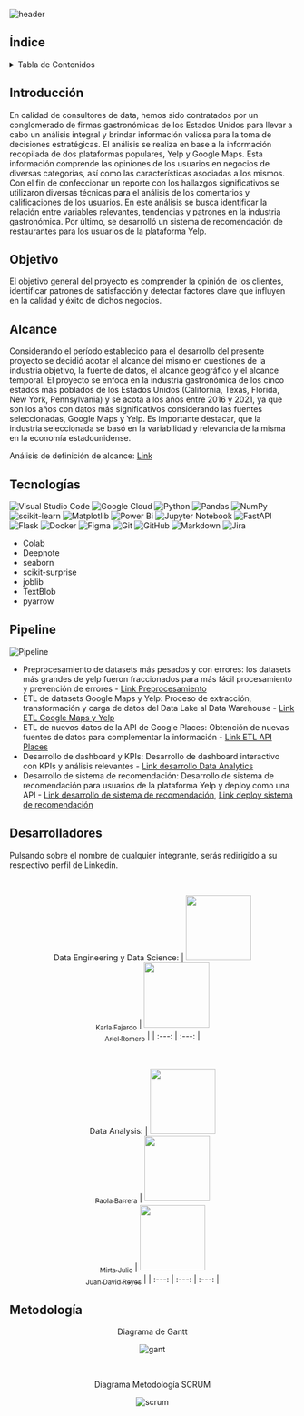 ![header](https://github.com/ksfajardo/PG-YELP-GMAPS/blob/main/src/YELP%20%26%20GOOGLE%20MAPS%20-%20REVIEWS%20AND%20RECOMMENDATIONS.png)

## Índice
<!-- TABLE OF CONTENTS -->
<details>
  <summary>Tabla de Contenidos</summary>
  <ol>
    <li><a href="#Índice">Índice</a></li>
    <li><a href="#Introducción">Introducción</a></li>
    <li><a href="#Objetivo">Objetivo</a></li>
    <li><a href="#Alcance">Alcance</a></li>
    <li><a href="#Tecnologías">Tecnologías utilizadas</a></li>
    <li><a href="#Pipeline">Pipeline</a></li>
    <li><a href="#Desarrolladores">Desarrolladores</a></li>
    <li><a href="#Metodología">Metodología</a></li>
  </ol>
</details>

## Introducción
En calidad de consultores de data, hemos sido contratados por un conglomerado de firmas gastronómicas de los Estados Unidos para llevar a cabo un análisis integral y brindar información valiosa para la toma de decisiones estratégicas.
El análisis se realiza en base a la información recopilada de dos plataformas populares, Yelp y Google Maps. Esta información comprende las opiniones de los usuarios en negocios de diversas categorías, así como las características asociadas a los mismos.
Con el fin de confeccionar un reporte con los hallazgos significativos se utilizaron diversas técnicas para el análisis de los comentarios y calificaciones de los usuarios. En este análisis se busca identificar la relación entre variables relevantes, tendencias y patrones en la industria gastronómica.
Por último, se desarrolló un sistema de recomendación de restaurantes para los usuarios de la plataforma Yelp.

## Objetivo
El objetivo general del proyecto es comprender la opinión de los clientes, identificar patrones de satisfacción y detectar factores clave que influyen en la calidad y éxito de dichos negocios.

## Alcance
Considerando el período establecido para el desarrollo del presente proyecto se decidió acotar el alcance del mismo en cuestiones de la industria objetivo, la fuente de datos, el alcance geográfico y el alcance temporal. El proyecto se enfoca en la industria gastronómica de los cinco estados más poblados de los Estados Unidos (California, Texas, Florida, New York, Pennsylvania) y se acota a los años entre 2016 y 2021, ya que son los años con datos más significativos considerando las fuentes seleccionadas, Google Maps y Yelp. Es importante destacar, que la industria seleccionada se basó en la variabilidad y relevancia de la misma en la economía estadounidense.

Análisis de definición de alcance: [Link](https://github.com/ksfajardo/PG-YELP-GMAPS/blob/main/EstadosTop5.ipynb)

## Tecnologías
![Visual Studio Code](https://img.shields.io/badge/Visual%20Studio%20Code-0078d7.svg?style=for-the-badge&logo=visual-studio-code&logoColor=white)
![Google Cloud](https://img.shields.io/badge/GoogleCloud-%234285F4.svg?style=for-the-badge&logo=google-cloud&logoColor=white)
![Python](https://img.shields.io/badge/python-3670A0?style=for-the-badge&logo=python&logoColor=ffdd54)
![Pandas](https://img.shields.io/badge/pandas-%23150458.svg?style=for-the-badge&logo=pandas&logoColor=white)
![NumPy](https://img.shields.io/badge/numpy-%23013243.svg?style=for-the-badge&logo=numpy&logoColor=white)
![scikit-learn](https://img.shields.io/badge/scikit--learn-%23F7931E.svg?style=for-the-badge&logo=scikit-learn&logoColor=white)
![Matplotlib](https://img.shields.io/badge/Matplotlib-%23ffffff.svg?style=for-the-badge&logo=Matplotlib&logoColor=black)
![Power Bi](https://img.shields.io/badge/power_bi-F2C811?style=for-the-badge&logo=powerbi&logoColor=black)
![Jupyter Notebook](https://img.shields.io/badge/jupyter-%23FA0F00.svg?style=for-the-badge&logo=jupyter&logoColor=white)
![FastAPI](https://img.shields.io/badge/FastAPI-005571?style=for-the-badge&logo=fastapi)
![Flask](https://img.shields.io/badge/flask-%23000.svg?style=for-the-badge&logo=flask&logoColor=white)
![Docker](https://img.shields.io/badge/docker-%230db7ed.svg?style=for-the-badge&logo=docker&logoColor=white)
![Figma](https://img.shields.io/badge/figma-%23F24E1E.svg?style=for-the-badge&logo=figma&logoColor=white)
![Git](https://img.shields.io/badge/git-%23F05033.svg?style=for-the-badge&logo=git&logoColor=white)
![GitHub](https://img.shields.io/badge/github-%23121011.svg?style=for-the-badge&logo=github&logoColor=white)
![Markdown](https://img.shields.io/badge/markdown-%23000000.svg?style=for-the-badge&logo=markdown&logoColor=white)
![Jira](https://img.shields.io/badge/jira-%230A0FFF.svg?style=for-the-badge&logo=jira&logoColor=white)
- Colab
- Deepnote
- seaborn
- scikit-surprise
- joblib
- TextBlob
- pyarrow

## Pipeline
![Pipeline](https://github.com/ksfajardo/PG-YELP-GMAPS/blob/main/src/Pipeline%20PGfondo.png)

- Preprocesamiento de datasets más pesados y con errores: los datasets más grandes de yelp fueron fraccionados para más fácil procesamiento y prevención de errores - [Link Preprocesamiento](https://github.com/ksfajardo/PG-YELP-GMAPS/blob/main/ConversionArchivosParquet.ipynb)
- ETL de datasets Google Maps y Yelp: Proceso de extracción, transformación y carga de datos del Data Lake al Data Warehouse - [Link ETL Google Maps y Yelp](https://github.com/ksfajardo/PG-YELP-GMAPS/tree/main/GMaps_Yelp_ETL)
- ETL de nuevos datos de la API de Google Places: Obtención de nuevas fuentes de datos para complementar la información - [Link ETL API Places](https://github.com/ksfajardo/PG-YELP-GMAPS/tree/main/ETL%20API%20Places)
- Desarrollo de dashboard y KPIs: Desarrollo de dashboard interactivo con KPIs y análisis relevantes - [Link desarrollo Data Analytics](https://github.com/ksfajardo/PG-YELP-GMAPS/tree/main/DA)
- Desarrollo de sistema de recomendación: Desarrollo de sistema de recomendación para usuarios de la plataforma Yelp y deploy como una API - [Link desarrollo de sistema de recomendación](https://github.com/ksfajardo/PG-YELP-GMAPS/tree/main/ML%20Model%20-%20API),
	[Link deploy sistema de recomendación](https://yelp-rec-api-62b3ffvyva-uc.a.run.app)
  
## Desarrolladores
Pulsando sobre el nombre de cualquier integrante, serás redirigido a su respectivo perfil de Linkedin. 
  
</br>
  
<div align="center">
  
Data Engineering y Data Science:
| [<img src="https://avatars.githubusercontent.com/u/104804355?s=400&u=7c7592e2239f0ef414c4a3c5a61920ab19c9d980&v=4" width=115><br><sub>Karla Fajardo</sub>](https://www.linkedin.com/in/karla-fajardo-3b3020175/) | [<img src="https://avatars.githubusercontent.com/u/120281993?v=4" width=115><br><sub>Ariel Romero</sub>](https://www.linkedin.com/in/ariel-w-romero-a72514222/) |
  | :---: | :---: | 
  
</div>

<div align="center">

</br>
  
Data Analysis:
| [<img src="https://avatars.githubusercontent.com/u/95049464?v=4" width=115><br><sub>Paola Barrera</sub>](https://www.linkedin.com/in/pvbarrera93/) | [<img src="https://avatars.githubusercontent.com/u/95032482?v=4" width=115><br><sub>Mirta Julio</sub>](https://www.linkedin.com/in/mirta-gladys-julio-616895b/) | [<img src="https://avatars.githubusercontent.com/u/116127944?v=4" width=115><br><sub>Juan David Reyes</sub>](https://www.linkedin.com/in/juan-david-reyes-burbano-546a38262/) |
  | :---: | :---: | :---: |
  
</div>

## Metodología
  
<div align="center">
  
Diagrama de Gantt
  
![gant](https://github.com/ksfajardo/PG-YELP-GMAPS/blob/main/src/Gantt.png)

</div>
  
</br>
  
<div align="center">
  
Diagrama Metodología SCRUM
  
![scrum](https://github.com/ksfajardo/PG-YELP-GMAPS/blob/main/src/WhatsApp%20Image%202023-06-20%20at%208.37.31%20PM.jpeg)

</div>
  
